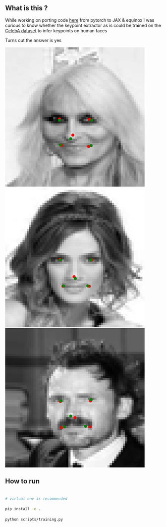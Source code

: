 ## What is this ?

While working on porting code [here](https://github.com/AliaksandrSiarohin/first-order-model) from pytorch to JAX & equinox 
I was curious to know whether the keypoint extractor as is could be trained on the [CelebA dataset]() to infer keypoints on human faces

Turns out the answer is yes

![eval](./resources/eval/eval_10.png)
![eval-10](./resources/eval/eval_23.png)
![eval-20](./resources/eval/eval_34.png)


## How to run

```bash

# virtual env is recommended

pip install -e .

python scripts/training.py

```
